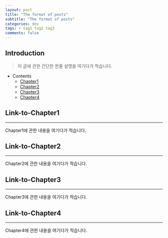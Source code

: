 ```yaml
---
layout: post
title: "The format of posts"
subtitle: "The format of posts"
categories: dev
tags: r tag1 tag2 tag3
comments: false
---
```


## Introduction
> 이 글에 관한 간단한 한줄 설명을 여기다가 적습니다.
  
- Contents
	- [Chapter1](#Link-to-Chapter1) 
	- [Chapter2](#Link-to-Chapter2)
	- [Chapter3](#Link-to-Chapter3)
	- [Chapter4](#Link-to-Chapter4)
  
## Link-to-Chapter1  
---  
Chapter1에 관한 내용을 여기다가 적습니다.    
  
## Link-to-Chapter2  
---  
Chapter2에 관한 내용을 여기다가 적습니다.  
  
## Link-to-Chapter3  
---  
Chapter3에 관한 내용을 여기다가 적습니다.  
  
## Link-to-Chapter4  
---  
Chapter4에 관한 내용을 여기다가 적습니다.  
  
